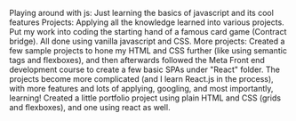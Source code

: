 Playing around with js: Just learning the basics of javascript and its cool features
Projects: Applying all the knowledge learned into various projects. Put my work into coding the starting hand of a famous card game (Contract bridge). All done using vanilla javascript and CSS.
More projects: Created a few sample projects to hone my HTML and CSS further (like using semantic tags and flexboxes), and then afterwards followed the Meta Front end development course to 
               create a few basic SPAs under "React" folder. The projects become more complicated (and I learn React.js in the process), with more features and lots of applying, googling, and 
               most importantly, learning! Created a little portfolio project using plain HTML and CSS (grids and flexboxes), and one using react as well.
               

